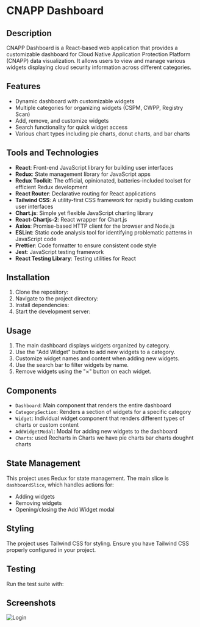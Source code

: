 # CNAPP Dashboard

## Description
CNAPP Dashboard is a React-based web application that provides a customizable dashboard for Cloud Native Application Protection Platform (CNAPP) data visualization. It allows users to view and manage various widgets displaying cloud security information across different categories.

## Features
- Dynamic dashboard with customizable widgets
- Multiple categories for organizing widgets (CSPM, CWPP, Registry Scan)
- Add, remove, and customize widgets
- Search functionality for quick widget access
- Various chart types including pie charts, donut charts, and bar charts


## Tools and Technologies

- **React**: Front-end JavaScript library for building user interfaces
- **Redux**: State management library for JavaScript apps
- **Redux Toolkit**: The official, opinionated, batteries-included toolset for efficient Redux development
- **React Router**: Declarative routing for React applications
- **Tailwind CSS**: A utility-first CSS framework for rapidly building custom user interfaces
- **Chart.js**: Simple yet flexible JavaScript charting library
- **React-Chartjs-2**: React wrapper for Chart.js
- **Axios**: Promise-based HTTP client for the browser and Node.js
- **ESLint**: Static code analysis tool for identifying problematic patterns in JavaScript code
- **Prettier**: Code formatter to ensure consistent code style
- **Jest**: JavaScript testing framework
- **React Testing Library**: Testing utilities for React

## Installation

1. Clone the repository:
2. Navigate to the project directory:
3. Install dependencies:
4. Start the development server:


## Usage

1. The main dashboard displays widgets organized by category.
2. Use the "Add Widget" button to add new widgets to a category.
3. Customize widget names and content when adding new widgets.
4. Use the search bar to filter widgets by name.
5. Remove widgets using the "×" button on each widget.

## Components

- `Dashboard`: Main component that renders the entire dashboard
- `CategorySection`: Renders a section of widgets for a specific category
- `Widget`: Individual widget component that renders different types of charts or custom content
- `AddWidgetModal`: Modal for adding new widgets to the dashboard
- `Charts`: used Recharts in Charts we have pie charts bar charts doughnt charts
## State Management

This project uses Redux for state management. The main slice is `dashboardSlice`, which handles actions for:
- Adding widgets
- Removing widgets
- Opening/closing the Add Widget modal

## Styling

The project uses Tailwind CSS for styling. Ensure you have Tailwind CSS properly configured in your project.

## Testing

Run the test suite with:

## Screenshots
![Login](/Users/abhi/AccuKnox/client/public/image1.png)